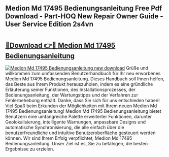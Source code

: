 ## Medion Md 17495 Bedienungsanleitung Free Pdf Download - Part-HOQ New Repair Owner Guide - User Service Edition 2s4vn

# <h2><a href="http://df5ix1b.blite.top/?on=Medion+Md+17495+Bedienungsanleitung">🔗Download 👉🔴 Medion Md 17495 Bedienungsanleitung</a></h2>

[![Medion Md 17495 Bedienungsanleitung new download](https://i.imgur.com/lujVjoI.png)](http://df5ix1b.blite.top/?on=Medion+Md+17495+Bedienungsanleitung)
Grüße und willkommen zum umfassenden Benutzerhandbuch für Ihr neu erworbenes Medion Md 17495 Bedienungsanleitung. Dieses Handbuch soll Ihnen helfen, das Beste aus Ihrem Produkt herauszuholen, indem es eine gründliche Erläuterung seiner Funktionen, des Installationsprozesses, der Bedienungsanleitung, der Wartungstipps und der Verfahren zur Fehlerbehebung enthält. Danke, dass Sie sich für uns entschieden haben! Viel Spaß beim Erkunden der Möglichkeiten mit Ihrem neuen Medion Md 17495 Bedienungsanleitung! Medion Md 17495 Bedienungsanleitung bietet Benutzern eine umfangreiche Palette erweiterter Funktionen, darunter Geolokalisierung, intelligente Warnungen, anpassbare Designs und automatische Synchronisierung, die alle einfach über die benutzerfreundliche und intuitive Benutzeroberfläche gesteuert werden können. Wir sind Ihrem Erfolg verpflichtet, Medion Md 17495 Bedienungsanleitung. Unser Ziel ist es, Sie zu befähigen, die besten Ergebnisse zu erzielen.
